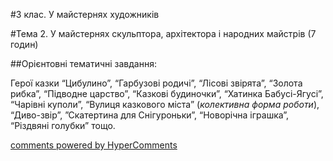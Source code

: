 <div id="hypercomments_widget" class="js-hypercomments-widget invisible"></div>

#3 клас. У майстернях художників

#Тема 2.  У майстернях скульптора, архітектора і  народних майстрів (7 годин)


##Орієнтовні тематичні завдання:

Герої казки “Цибулино”, “Гарбузові родичі”, “Лісові звірята”, “Золота рибка”, “Підводне царство”, “Казкові будиночки”, “Хатинка Бабусі-Ягусі”, “Чарівні куполи”, “Вулиця казкового міста” (*колективна форма роботи*), “Диво-звір”, ”Скатертина для Снігуроньки”, “Новорічна іграшка”, “Різдвяні голубки” тощо.


<div class="js-hypercomments-container">
    <a href="http://hypercomments.com" class="hc-link" title="comments widget">comments powered by HyperComments</a>
</div>